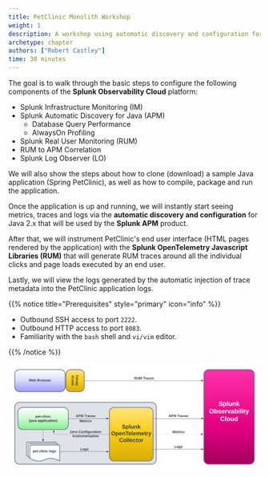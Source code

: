 ```yaml
---
title: PetClinic Monolith Workshop
weight: 1
description: A workshop using automatic discovery and configuration for Java.
archetype: chapter
authors: ["Robert Castley"]
time: 30 minutes
---
```


The goal is to walk through the basic steps to configure the following components of the **Splunk Observability Cloud** platform:

* Splunk Infrastructure Monitoring (IM)
* Splunk Automatic Discovery for Java (APM)
  * Database Query Performance
  * AlwaysOn Profiling
* Splunk Real User Monitoring (RUM)
* RUM to APM Correlation
* Splunk Log Observer (LO)

We will also show the steps about how to clone (download) a sample Java application (Spring PetClinic), as well as how to compile, package and run the application.

Once the application is up and running, we will instantly start seeing metrics, traces and logs via the **automatic discovery and configuration** for Java 2.x that will be used by the **Splunk APM** product.

After that, we will instrument PetClinic's end user interface (HTML pages rendered by the application) with the **Splunk OpenTelemetry Javascript Libraries (RUM)** that will generate RUM traces around all the individual clicks and page loads executed by an end user.

Lastly, we will view the logs generated by the automatic injection of trace metadata into the PetClinic application logs.

{{% notice title="Prerequisites" style="primary" icon="info" %}}

* Outbound SSH access to port `2222`.
* Outbound HTTP access to port `8083`.
* Familiarity with the `bash` shell and `vi/vim` editor.

{{% /notice %}}

![PetClinic Exercise](images/petclinic-exercise.png)
